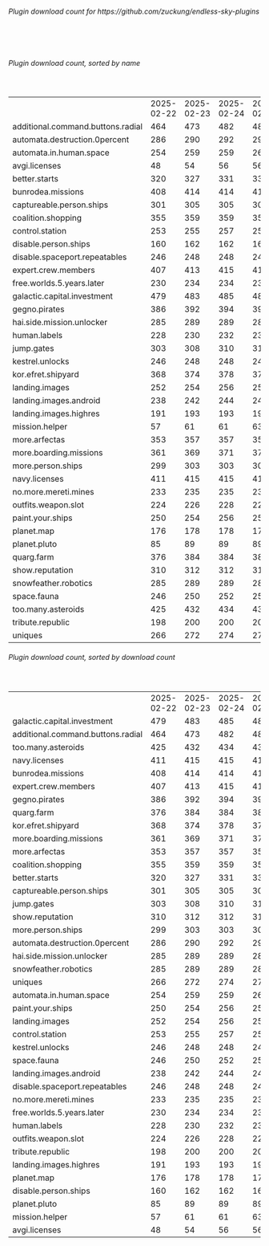 <h6>Plugin download count for https://github.com/zuckung/endless-sky-plugins</h6><br>
<br>
<h6>Plugin download count, sorted by name</h6><sub><sup><br>
<table>
	<tr>
		<td></td>
		<td>2025-02-22</td>
		<td>2025-02-23</td>
		<td>2025-02-24</td>
		<td>2025-02-25</td>
		<td>2025-02-26</td>
		<td>2025-02-27</td>
		<td>2025-02-28</td>
		<td>today +</td>
	</tr>
	<tr>
		<td>additional.command.buttons.radial</td>
		<td>464</td>
		<td>473</td>
		<td>482</td>
		<td>482</td>
		<td>484</td>
		<td>488</td>
		<td>489</td>
		<td>+ 1</td>
	</tr>
	<tr>
		<td>automata.destruction.0percent</td>
		<td>286</td>
		<td>290</td>
		<td>292</td>
		<td>292</td>
		<td>295</td>
		<td>299</td>
		<td>300</td>
		<td>+ 1</td>
	</tr>
	<tr>
		<td>automata.in.human.space</td>
		<td>254</td>
		<td>259</td>
		<td>259</td>
		<td>260</td>
		<td>263</td>
		<td>265</td>
		<td>266</td>
		<td>+ 1</td>
	</tr>
	<tr>
		<td>avgi.licenses</td>
		<td>48</td>
		<td>54</td>
		<td>56</td>
		<td>56</td>
		<td>57</td>
		<td>64</td>
		<td>71</td>
		<td>+ 7</td>
	</tr>
	<tr>
		<td>better.starts</td>
		<td>320</td>
		<td>327</td>
		<td>331</td>
		<td>331</td>
		<td>332</td>
		<td>332</td>
		<td>335</td>
		<td>+ 3</td>
	</tr>
	<tr>
		<td>bunrodea.missions</td>
		<td>408</td>
		<td>414</td>
		<td>414</td>
		<td>414</td>
		<td>419</td>
		<td>423</td>
		<td>428</td>
		<td>+ 5</td>
	</tr>
	<tr>
		<td>captureable.person.ships</td>
		<td>301</td>
		<td>305</td>
		<td>305</td>
		<td>306</td>
		<td>311</td>
		<td>321</td>
		<td>324</td>
		<td>+ 3</td>
	</tr>
	<tr>
		<td>coalition.shopping</td>
		<td>355</td>
		<td>359</td>
		<td>359</td>
		<td>359</td>
		<td>362</td>
		<td>370</td>
		<td>371</td>
		<td>+ 1</td>
	</tr>
	<tr>
		<td>control.station</td>
		<td>253</td>
		<td>255</td>
		<td>257</td>
		<td>257</td>
		<td>258</td>
		<td>258</td>
		<td>261</td>
		<td>+ 3</td>
	</tr>
	<tr>
		<td>disable.person.ships</td>
		<td>160</td>
		<td>162</td>
		<td>162</td>
		<td>162</td>
		<td>163</td>
		<td>163</td>
		<td>164</td>
		<td>+ 1</td>
	</tr>
	<tr>
		<td>disable.spaceport.repeatables</td>
		<td>246</td>
		<td>248</td>
		<td>248</td>
		<td>248</td>
		<td>251</td>
		<td>251</td>
		<td>252</td>
		<td>+ 1</td>
	</tr>
	<tr>
		<td>expert.crew.members</td>
		<td>407</td>
		<td>413</td>
		<td>415</td>
		<td>415</td>
		<td>416</td>
		<td>418</td>
		<td>425</td>
		<td>+ 7</td>
	</tr>
	<tr>
		<td>free.worlds.5.years.later</td>
		<td>230</td>
		<td>234</td>
		<td>234</td>
		<td>234</td>
		<td>235</td>
		<td>235</td>
		<td>240</td>
		<td>+ 5</td>
	</tr>
	<tr>
		<td>galactic.capital.investment</td>
		<td>479</td>
		<td>483</td>
		<td>485</td>
		<td>485</td>
		<td>491</td>
		<td>501</td>
		<td>505</td>
		<td>+ 4</td>
	</tr>
	<tr>
		<td>gegno.pirates</td>
		<td>386</td>
		<td>392</td>
		<td>394</td>
		<td>394</td>
		<td>397</td>
		<td>401</td>
		<td>403</td>
		<td>+ 2</td>
	</tr>
	<tr>
		<td>hai.side.mission.unlocker</td>
		<td>285</td>
		<td>289</td>
		<td>289</td>
		<td>289</td>
		<td>291</td>
		<td>295</td>
		<td>299</td>
		<td>+ 4</td>
	</tr>
	<tr>
		<td>human.labels</td>
		<td>228</td>
		<td>230</td>
		<td>232</td>
		<td>232</td>
		<td>233</td>
		<td>235</td>
		<td>238</td>
		<td>+ 3</td>
	</tr>
	<tr>
		<td>jump.gates</td>
		<td>303</td>
		<td>308</td>
		<td>310</td>
		<td>310</td>
		<td>315</td>
		<td>321</td>
		<td>323</td>
		<td>+ 2</td>
	</tr>
	<tr>
		<td>kestrel.unlocks</td>
		<td>246</td>
		<td>248</td>
		<td>248</td>
		<td>248</td>
		<td>253</td>
		<td>257</td>
		<td>258</td>
		<td>+ 1</td>
	</tr>
	<tr>
		<td>kor.efret.shipyard</td>
		<td>368</td>
		<td>374</td>
		<td>378</td>
		<td>378</td>
		<td>384</td>
		<td>388</td>
		<td>391</td>
		<td>+ 3</td>
	</tr>
	<tr>
		<td>landing.images</td>
		<td>252</td>
		<td>254</td>
		<td>256</td>
		<td>258</td>
		<td>261</td>
		<td>261</td>
		<td>262</td>
		<td>+ 1</td>
	</tr>
	<tr>
		<td>landing.images.android</td>
		<td>238</td>
		<td>242</td>
		<td>244</td>
		<td>244</td>
		<td>249</td>
		<td>251</td>
		<td>252</td>
		<td>+ 1</td>
	</tr>
	<tr>
		<td>landing.images.highres</td>
		<td>191</td>
		<td>193</td>
		<td>193</td>
		<td>194</td>
		<td>195</td>
		<td>195</td>
		<td>196</td>
		<td>+ 1</td>
	</tr>
	<tr>
		<td>mission.helper</td>
		<td>57</td>
		<td>61</td>
		<td>61</td>
		<td>63</td>
		<td>70</td>
		<td>74</td>
		<td>76</td>
		<td>+ 2</td>
	</tr>
	<tr>
		<td>more.arfectas</td>
		<td>353</td>
		<td>357</td>
		<td>357</td>
		<td>359</td>
		<td>365</td>
		<td>371</td>
		<td>372</td>
		<td>+ 1</td>
	</tr>
	<tr>
		<td>more.boarding.missions</td>
		<td>361</td>
		<td>369</td>
		<td>371</td>
		<td>371</td>
		<td>374</td>
		<td>376</td>
		<td>380</td>
		<td>+ 4</td>
	</tr>
	<tr>
		<td>more.person.ships</td>
		<td>299</td>
		<td>303</td>
		<td>303</td>
		<td>303</td>
		<td>304</td>
		<td>306</td>
		<td>309</td>
		<td>+ 3</td>
	</tr>
	<tr>
		<td>navy.licenses</td>
		<td>411</td>
		<td>415</td>
		<td>415</td>
		<td>415</td>
		<td>423</td>
		<td>429</td>
		<td>435</td>
		<td>+ 6</td>
	</tr>
	<tr>
		<td>no.more.mereti.mines</td>
		<td>233</td>
		<td>235</td>
		<td>235</td>
		<td>235</td>
		<td>242</td>
		<td>248</td>
		<td>249</td>
		<td>+ 1</td>
	</tr>
	<tr>
		<td>outfits.weapon.slot</td>
		<td>224</td>
		<td>226</td>
		<td>228</td>
		<td>228</td>
		<td>229</td>
		<td>229</td>
		<td>230</td>
		<td>+ 1</td>
	</tr>
	<tr>
		<td>paint.your.ships</td>
		<td>250</td>
		<td>254</td>
		<td>256</td>
		<td>256</td>
		<td>259</td>
		<td>261</td>
		<td>263</td>
		<td>+ 2</td>
	</tr>
	<tr>
		<td>planet.map</td>
		<td>176</td>
		<td>178</td>
		<td>178</td>
		<td>178</td>
		<td>181</td>
		<td>181</td>
		<td>182</td>
		<td>+ 1</td>
	</tr>
	<tr>
		<td>planet.pluto</td>
		<td>85</td>
		<td>89</td>
		<td>89</td>
		<td>89</td>
		<td>92</td>
		<td>92</td>
		<td>95</td>
		<td>+ 3</td>
	</tr>
	<tr>
		<td>quarg.farm</td>
		<td>376</td>
		<td>384</td>
		<td>384</td>
		<td>384</td>
		<td>392</td>
		<td>398</td>
		<td>400</td>
		<td>+ 2</td>
	</tr>
	<tr>
		<td>show.reputation</td>
		<td>310</td>
		<td>312</td>
		<td>312</td>
		<td>313</td>
		<td>316</td>
		<td>316</td>
		<td>320</td>
		<td>+ 4</td>
	</tr>
	<tr>
		<td>snowfeather.robotics</td>
		<td>285</td>
		<td>289</td>
		<td>289</td>
		<td>289</td>
		<td>290</td>
		<td>292</td>
		<td>296</td>
		<td>+ 4</td>
	</tr>
	<tr>
		<td>space.fauna</td>
		<td>246</td>
		<td>250</td>
		<td>252</td>
		<td>252</td>
		<td>253</td>
		<td>253</td>
		<td>254</td>
		<td>+ 1</td>
	</tr>
	<tr>
		<td>too.many.asteroids</td>
		<td>425</td>
		<td>432</td>
		<td>434</td>
		<td>434</td>
		<td>441</td>
		<td>449</td>
		<td>450</td>
		<td>+ 1</td>
	</tr>
	<tr>
		<td>tribute.republic</td>
		<td>198</td>
		<td>200</td>
		<td>200</td>
		<td>200</td>
		<td>201</td>
		<td>201</td>
		<td>202</td>
		<td>+ 1</td>
	</tr>
	<tr>
		<td>uniques</td>
		<td>266</td>
		<td>272</td>
		<td>274</td>
		<td>274</td>
		<td>275</td>
		<td>277</td>
		<td>281</td>
		<td>+ 4</td>
	</tr>
</table>
</sub></sup>
<h6>Plugin download count, sorted by download count</h6><sub><sup><br>
<table>
	<tr>
		<td></td>
		<td>2025-02-22</td>
		<td>2025-02-23</td>
		<td>2025-02-24</td>
		<td>2025-02-25</td>
		<td>2025-02-26</td>
		<td>2025-02-27</td>
		<td>2025-02-28</td>
		<td>today +</td>
	</tr>
	<tr>
		<td>galactic.capital.investment</td>
		<td>479</td>
		<td>483</td>
		<td>485</td>
		<td>485</td>
		<td>491</td>
		<td>501</td>
		<td>505</td>
		<td>+ 4</td>
	</tr>
	<tr>
		<td>additional.command.buttons.radial</td>
		<td>464</td>
		<td>473</td>
		<td>482</td>
		<td>482</td>
		<td>484</td>
		<td>488</td>
		<td>489</td>
		<td>+ 1</td>
	</tr>
	<tr>
		<td>too.many.asteroids</td>
		<td>425</td>
		<td>432</td>
		<td>434</td>
		<td>434</td>
		<td>441</td>
		<td>449</td>
		<td>450</td>
		<td>+ 1</td>
	</tr>
	<tr>
		<td>navy.licenses</td>
		<td>411</td>
		<td>415</td>
		<td>415</td>
		<td>415</td>
		<td>423</td>
		<td>429</td>
		<td>435</td>
		<td>+ 6</td>
	</tr>
	<tr>
		<td>bunrodea.missions</td>
		<td>408</td>
		<td>414</td>
		<td>414</td>
		<td>414</td>
		<td>419</td>
		<td>423</td>
		<td>428</td>
		<td>+ 5</td>
	</tr>
	<tr>
		<td>expert.crew.members</td>
		<td>407</td>
		<td>413</td>
		<td>415</td>
		<td>415</td>
		<td>416</td>
		<td>418</td>
		<td>425</td>
		<td>+ 7</td>
	</tr>
	<tr>
		<td>gegno.pirates</td>
		<td>386</td>
		<td>392</td>
		<td>394</td>
		<td>394</td>
		<td>397</td>
		<td>401</td>
		<td>403</td>
		<td>+ 2</td>
	</tr>
	<tr>
		<td>quarg.farm</td>
		<td>376</td>
		<td>384</td>
		<td>384</td>
		<td>384</td>
		<td>392</td>
		<td>398</td>
		<td>400</td>
		<td>+ 2</td>
	</tr>
	<tr>
		<td>kor.efret.shipyard</td>
		<td>368</td>
		<td>374</td>
		<td>378</td>
		<td>378</td>
		<td>384</td>
		<td>388</td>
		<td>391</td>
		<td>+ 3</td>
	</tr>
	<tr>
		<td>more.boarding.missions</td>
		<td>361</td>
		<td>369</td>
		<td>371</td>
		<td>371</td>
		<td>374</td>
		<td>376</td>
		<td>380</td>
		<td>+ 4</td>
	</tr>
	<tr>
		<td>more.arfectas</td>
		<td>353</td>
		<td>357</td>
		<td>357</td>
		<td>359</td>
		<td>365</td>
		<td>371</td>
		<td>372</td>
		<td>+ 1</td>
	</tr>
	<tr>
		<td>coalition.shopping</td>
		<td>355</td>
		<td>359</td>
		<td>359</td>
		<td>359</td>
		<td>362</td>
		<td>370</td>
		<td>371</td>
		<td>+ 1</td>
	</tr>
	<tr>
		<td>better.starts</td>
		<td>320</td>
		<td>327</td>
		<td>331</td>
		<td>331</td>
		<td>332</td>
		<td>332</td>
		<td>335</td>
		<td>+ 3</td>
	</tr>
	<tr>
		<td>captureable.person.ships</td>
		<td>301</td>
		<td>305</td>
		<td>305</td>
		<td>306</td>
		<td>311</td>
		<td>321</td>
		<td>324</td>
		<td>+ 3</td>
	</tr>
	<tr>
		<td>jump.gates</td>
		<td>303</td>
		<td>308</td>
		<td>310</td>
		<td>310</td>
		<td>315</td>
		<td>321</td>
		<td>323</td>
		<td>+ 2</td>
	</tr>
	<tr>
		<td>show.reputation</td>
		<td>310</td>
		<td>312</td>
		<td>312</td>
		<td>313</td>
		<td>316</td>
		<td>316</td>
		<td>320</td>
		<td>+ 4</td>
	</tr>
	<tr>
		<td>more.person.ships</td>
		<td>299</td>
		<td>303</td>
		<td>303</td>
		<td>303</td>
		<td>304</td>
		<td>306</td>
		<td>309</td>
		<td>+ 3</td>
	</tr>
	<tr>
		<td>automata.destruction.0percent</td>
		<td>286</td>
		<td>290</td>
		<td>292</td>
		<td>292</td>
		<td>295</td>
		<td>299</td>
		<td>300</td>
		<td>+ 1</td>
	</tr>
	<tr>
		<td>hai.side.mission.unlocker</td>
		<td>285</td>
		<td>289</td>
		<td>289</td>
		<td>289</td>
		<td>291</td>
		<td>295</td>
		<td>299</td>
		<td>+ 4</td>
	</tr>
	<tr>
		<td>snowfeather.robotics</td>
		<td>285</td>
		<td>289</td>
		<td>289</td>
		<td>289</td>
		<td>290</td>
		<td>292</td>
		<td>296</td>
		<td>+ 4</td>
	</tr>
	<tr>
		<td>uniques</td>
		<td>266</td>
		<td>272</td>
		<td>274</td>
		<td>274</td>
		<td>275</td>
		<td>277</td>
		<td>281</td>
		<td>+ 4</td>
	</tr>
	<tr>
		<td>automata.in.human.space</td>
		<td>254</td>
		<td>259</td>
		<td>259</td>
		<td>260</td>
		<td>263</td>
		<td>265</td>
		<td>266</td>
		<td>+ 1</td>
	</tr>
	<tr>
		<td>paint.your.ships</td>
		<td>250</td>
		<td>254</td>
		<td>256</td>
		<td>256</td>
		<td>259</td>
		<td>261</td>
		<td>263</td>
		<td>+ 2</td>
	</tr>
	<tr>
		<td>landing.images</td>
		<td>252</td>
		<td>254</td>
		<td>256</td>
		<td>258</td>
		<td>261</td>
		<td>261</td>
		<td>262</td>
		<td>+ 1</td>
	</tr>
	<tr>
		<td>control.station</td>
		<td>253</td>
		<td>255</td>
		<td>257</td>
		<td>257</td>
		<td>258</td>
		<td>258</td>
		<td>261</td>
		<td>+ 3</td>
	</tr>
	<tr>
		<td>kestrel.unlocks</td>
		<td>246</td>
		<td>248</td>
		<td>248</td>
		<td>248</td>
		<td>253</td>
		<td>257</td>
		<td>258</td>
		<td>+ 1</td>
	</tr>
	<tr>
		<td>space.fauna</td>
		<td>246</td>
		<td>250</td>
		<td>252</td>
		<td>252</td>
		<td>253</td>
		<td>253</td>
		<td>254</td>
		<td>+ 1</td>
	</tr>
	<tr>
		<td>landing.images.android</td>
		<td>238</td>
		<td>242</td>
		<td>244</td>
		<td>244</td>
		<td>249</td>
		<td>251</td>
		<td>252</td>
		<td>+ 1</td>
	</tr>
	<tr>
		<td>disable.spaceport.repeatables</td>
		<td>246</td>
		<td>248</td>
		<td>248</td>
		<td>248</td>
		<td>251</td>
		<td>251</td>
		<td>252</td>
		<td>+ 1</td>
	</tr>
	<tr>
		<td>no.more.mereti.mines</td>
		<td>233</td>
		<td>235</td>
		<td>235</td>
		<td>235</td>
		<td>242</td>
		<td>248</td>
		<td>249</td>
		<td>+ 1</td>
	</tr>
	<tr>
		<td>free.worlds.5.years.later</td>
		<td>230</td>
		<td>234</td>
		<td>234</td>
		<td>234</td>
		<td>235</td>
		<td>235</td>
		<td>240</td>
		<td>+ 5</td>
	</tr>
	<tr>
		<td>human.labels</td>
		<td>228</td>
		<td>230</td>
		<td>232</td>
		<td>232</td>
		<td>233</td>
		<td>235</td>
		<td>238</td>
		<td>+ 3</td>
	</tr>
	<tr>
		<td>outfits.weapon.slot</td>
		<td>224</td>
		<td>226</td>
		<td>228</td>
		<td>228</td>
		<td>229</td>
		<td>229</td>
		<td>230</td>
		<td>+ 1</td>
	</tr>
	<tr>
		<td>tribute.republic</td>
		<td>198</td>
		<td>200</td>
		<td>200</td>
		<td>200</td>
		<td>201</td>
		<td>201</td>
		<td>202</td>
		<td>+ 1</td>
	</tr>
	<tr>
		<td>landing.images.highres</td>
		<td>191</td>
		<td>193</td>
		<td>193</td>
		<td>194</td>
		<td>195</td>
		<td>195</td>
		<td>196</td>
		<td>+ 1</td>
	</tr>
	<tr>
		<td>planet.map</td>
		<td>176</td>
		<td>178</td>
		<td>178</td>
		<td>178</td>
		<td>181</td>
		<td>181</td>
		<td>182</td>
		<td>+ 1</td>
	</tr>
	<tr>
		<td>disable.person.ships</td>
		<td>160</td>
		<td>162</td>
		<td>162</td>
		<td>162</td>
		<td>163</td>
		<td>163</td>
		<td>164</td>
		<td>+ 1</td>
	</tr>
	<tr>
		<td>planet.pluto</td>
		<td>85</td>
		<td>89</td>
		<td>89</td>
		<td>89</td>
		<td>92</td>
		<td>92</td>
		<td>95</td>
		<td>+ 3</td>
	</tr>
	<tr>
		<td>mission.helper</td>
		<td>57</td>
		<td>61</td>
		<td>61</td>
		<td>63</td>
		<td>70</td>
		<td>74</td>
		<td>76</td>
		<td>+ 2</td>
	</tr>
	<tr>
		<td>avgi.licenses</td>
		<td>48</td>
		<td>54</td>
		<td>56</td>
		<td>56</td>
		<td>57</td>
		<td>64</td>
		<td>71</td>
		<td>+ 7</td>
	</tr>
</table>
</sub></sup>
